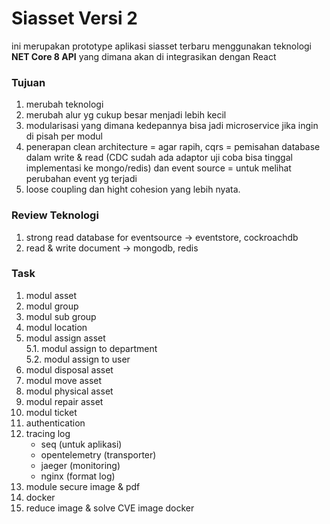 # Siasset Versi 2
ini merupakan prototype aplikasi siasset terbaru menggunakan teknologi <b>NET Core 8 API</b> yang dimana akan di integrasikan dengan React 

### Tujuan
1. merubah teknologi
2. merubah alur yg cukup besar menjadi lebih kecil
3. modularisasi yang dimana kedepannya bisa jadi microservice jika ingin di pisah per modul
4. penerapan clean architecture = agar rapih, cqrs = pemisahan database dalam write & read (CDC sudah ada  adaptor uji coba bisa tinggal implementasi ke mongo/redis) dan event source = untuk melihat perubahan event yg terjadi
5. loose coupling dan hight cohesion yang lebih nyata.

### Review Teknologi
1. strong read database for eventsource -> eventstore, cockroachdb
2. read & write document -> mongodb, redis

### Task
1. modul asset
2. modul group
3. modul sub group
4. modul location
5. modul assign asset
    <br>5.1. modul assign to department
    <br>5.2. modul assign to user
6. modul disposal asset
7. modul move asset
8. modul physical asset
9. modul repair asset
10. modul ticket
11. authentication
12. tracing log
    - seq (untuk aplikasi)
    - opentelemetry (transporter)
    - jaeger (monitoring)
    - nginx (format log)
13. module secure image & pdf
14. docker
15. reduce image & solve CVE image docker